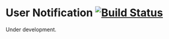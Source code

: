 # User Notification [![Build Status](https://travis-ci.org/yesmeck/user_notification.png?branch=master)](https://travis-ci.org/yesmeck/user_notification)

Under development.
